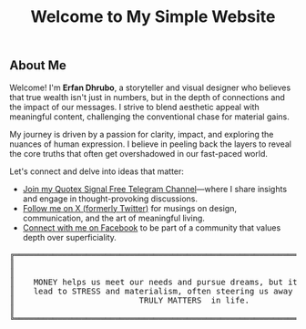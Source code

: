 <!DOCTYPE html>
<html lang="en">
<head>
    <meta charset="UTF-8">
    <meta name="viewport" content="width=device-width, initial-scale=1.0">
  
   >
</head>
<body>
    <header>
        <h1>Welcome to My Simple Website</h1>
    </header>
    <main>
       <h2>About Me</h2>
<p>Welcome! I'm <strong>Erfan Dhrubo</strong>, a storyteller and visual designer who believes that true wealth isn't just in numbers, but in the depth of connections and the impact of our messages. I strive to blend aesthetic appeal with meaningful content, challenging the conventional chase for material gains.</p>
<p>My journey is driven by a passion for clarity, impact, and exploring the nuances of human expression. I believe in peeling back the layers to reveal the core truths that often get overshadowed in our fast-paced world.</p>
<p>Let's connect and delve into ideas that matter:</p>
<ul>
  <li><a href="https://t.me/Quotexsingnalfree">Join my Quotex Signal Free Telegram Channel</a>—where I share insights and engage in thought-provoking discussions.</li>
  <li><a href="https://x.com/dhruboo99?t=emnmC5vyZKvDnLoMZGvaHw&s=09">Follow me on X (formerly Twitter)</a> for musings on design, communication, and the art of meaningful living.</li>
  <li><a href="https://www.facebook.com/erfandhrubo">Connect with me on Facebook</a> to be part of a community that values depth over superficiality.</li>
</ul>

    
</body>
<html>
<head>
  
    
<body>
<pre>
<span class="border">╔══════════════════════════════════════════════════════════════════════════════════════╗</span>
<span class="border">║</span>                                                                             <span class="border">║</span>         
<span class="border">║</span>                                                                    
<span class="border">║</span>    <span class="text"><span class="highlight">MONEY</span> helps us meet our needs and pursue <span class="highlight">dreams</span>, but its pursuit can      </span><span class="border">║</span>
<span class="border">║</span>    <span class="text">lead to <span class="highlight">STRESS</span> and <span class="highlight">materialism</span>, often steering us away from what                                                                                                       
<span class="border">║</span>                          <span class="text"><span class="highlight">TRULY MATTERS </span> in life.</span>                                  <span class="border">║</span>                                                                                              
<span class="border">║</span>                                                                                      <span class="border">║</span>
<span class="border">╚══════════════════════════════════════════════════════════════════════════════════════╝</span>
        
</pre>
</body>
</html>

